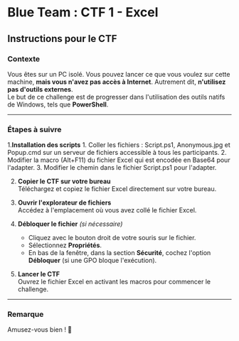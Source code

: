 # Blue Team : CTF 1 - Excel

## Instructions pour le CTF

### Contexte
Vous êtes sur un PC isolé. Vous pouvez lancer ce que vous voulez sur cette machine, **mais vous n'avez pas accès à Internet**. Autrement dit, **n'utilisez pas d'outils externes**.  
Le but de ce challenge est de progresser dans l'utilisation des outils natifs de Windows, tels que **PowerShell**.

---

### Étapes à suivre

1.**Installation des scripts**
    1. Coller les fichiers : Script.ps1, Anonymous.jpg et Popup.cmd sur un serveur de fichiers accessible à tous les participants.
    2. Modifier la macro (Alt+F11) du fichier Excel qui est encodée en Base64 pour l'adapter. 
    3. Modifier le chemin dans le fichier Script.ps1 pour l'adapter.
    
2. **Copier le CTF sur votre bureau**  
   Téléchargez et copiez le fichier Excel directement sur votre bureau.
    
3. **Ouvrir l'explorateur de fichiers**  
   Accédez à l'emplacement où vous avez collé le fichier Excel.

4. **Débloquer le fichier** *(si nécessaire)*  
   - Cliquez avec le bouton droit de votre souris sur le fichier.
   - Sélectionnez **Propriétés**.
   - En bas de la fenêtre, dans la section **Sécurité**, cochez l'option **Débloquer** (si une GPO bloque l'exécution).

5. **Lancer le CTF**  
   Ouvrez le fichier Excel en activant les macros pour commencer le challenge.

---

### Remarque
Amusez-vous bien ! 🎉
